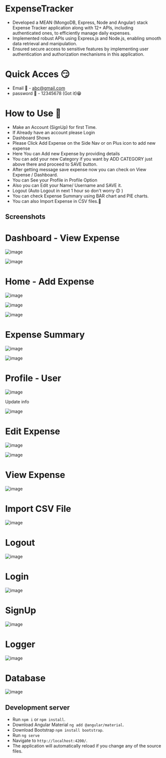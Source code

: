 # ExpenseTracker
- Developed a MEAN (MongoDB, Express, Node and Angular) stack Expense Tracker application along with 12+ APIs, including authenticated ones, to efficiently manage daily expenses.
- Implemented robust APIs using Express.js and Node.js, enabling smooth data retrieval and manipulation.
- Ensured secure access to sensitive features by implementing user authentication and authorization mechanisms in this application.

# Quick Acces 😏

- Email 📧 - abc@gmail.com
- password 🔑 - 12345678 (Got it)😁


# How to Use 👥
- Make an Account (SignUp) for first Time.
- If Already have an account please Login
- Dashboard Shows
- Please Click Add Expense on the Side Nav or on Plus icon to add new expense
- Here You can Add new Expense by providing details
- You can add your new Category if you want by ADD CATEGORY just above there and proceed to SAVE button.
- After getting message save expense now you can check on View Expense / Dashboard.
- You can See your Profile in Profile Option
- Also you can Edit your Name/ Username and SAVE it.
- Logout (Auto Logout in next 1 hour so don't worry 😊 )
- You can check Expense Summary using BAR chart and PIE charts.
- You can also Import Expense in CSV files.📩
## Screenshots
# Dashboard - View Expense

![image](https://github.com/grraghav120/expense-tracker/assets/96789493/47943654-8b88-4adb-afd2-2fc2ce7be0a2)


![image](https://github.com/grraghav120/expense-tracker/assets/96789493/16dc906d-8092-441d-9214-12b42d0404d3)


# Home - Add Expense 

![image](https://github.com/grraghav120/expense-tracker/assets/96789493/b8df0bfe-3d86-4666-a6a6-05f40b026471)

![image](https://github.com/grraghav120/expense-tracker/assets/96789493/a8f01ea0-bbc0-4b92-ad0d-470579b96e68)

![image](https://github.com/grraghav120/expense-tracker/assets/96789493/b9cb123f-2def-4864-868b-999d38984348)

# Expense Summary

![image](https://github.com/grraghav120/expense-tracker/assets/96789493/915db7b6-4567-48bb-8147-21787da4d6d0)

![image](https://github.com/grraghav120/expense-tracker/assets/96789493/a5d048f7-2adc-496b-9c4a-af5fdbf221b0)


# Profile - User

![image](https://github.com/grraghav120/expense-tracker/assets/96789493/dae4b7aa-e337-4584-803a-35cb064d1b5a)

Update info

![image](https://github.com/grraghav120/expense-tracker/assets/96789493/eb86dded-17bf-4546-9e7f-b6493370fbea)


# Edit Expense

![image](https://github.com/grraghav120/expense-tracker/assets/96789493/8f0af600-4311-4b63-9aff-95b20de67be4)

![image](https://github.com/grraghav120/expense-tracker/assets/96789493/02d2e634-cd47-4ed5-944d-77467afc6be7)

# View Expense

![image](https://github.com/grraghav120/expense-tracker/assets/96789493/2eb61c22-2b25-4c21-ace6-efb8e836e36a)



# Import CSV File
![image](https://github.com/grraghav120/expense-tracker/assets/96789493/90d27a08-51cb-4b3c-9dc8-843cdcbcee6f)


# Logout
![image](https://github.com/grraghav120/expense-tracker/assets/96789493/04bc9557-aad8-4f5b-8ec1-077fa3262be9)


# Login
![image](https://github.com/grraghav120/expense-tracker/assets/96789493/7de69073-ad13-40a7-8d7e-8f1b3fd3f492)

# SignUp
![image](https://github.com/grraghav120/expense-tracker/assets/96789493/33d3d042-5283-49c9-8a37-e5ee902d967a)

# Logger
![image](https://github.com/grraghav120/expense-tracker/assets/96789493/7e37a242-533a-41fc-b418-430eb77f4746)

# Database

![image](https://github.com/grraghav120/expense-tracker/assets/96789493/b490db8a-d765-4506-af9c-31185646ad2d)



## Development server
- Run `npm i` or `npm install`.
- Download Angular Material `ng add @angular/material`.
- Download Bootstrap `npm install bootstrap`.
- Run `ng serve`
- Navigate to  `http://localhost:4200/`.
- The application will automatically reload if you change any of the source files.
